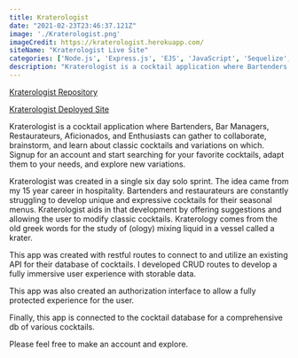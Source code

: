 ```yaml
---
title: Kraterologist
date: "2021-02-23T23:46:37.121Z"
image: './Kraterologist.png'
imageCredit: https://kraterologist.herokuapp.com/
siteName: "Kraterologist Live Site"
categories: ['Node.js', 'Express.js', 'EJS', 'JavaScript', 'Sequelize', 'PostgreSQL', 'CSS', 'HTML']
description: "Kraterologist is a cocktail application where Bartenders, Bar Managers, Restaurateurs, Aficionados, and Enthusiasts can gather to collaborate, brainstorm, and learn about classic cocktails and variations on which. Signup for an account and start searching for your favorite cocktails, adapt them to your needs, and explore new variations. Happy mixing!"  
---
```


[Kraterologist Repository](https://github.com/aharri64/VinDisBrew)

[Kraterologist Deployed Site](https://kraterologist.herokuapp.com/)

Kraterologist is a cocktail application where Bartenders, Bar Managers, Restaurateurs, Aficionados, and Enthusiasts can gather to collaborate, brainstorm, and learn about classic cocktails and variations on which. Signup for an account and start searching for your favorite cocktails, adapt them to your needs, and explore new variations. 

Kraterologist was created in a single six day solo sprint. The idea came from my 15 year career in hospitality. Bartenders and restaurateurs are constantly struggling to develop unique and expressive cocktails for their seasonal menus. Kraterologist aids in that development by offering suggestions and allowing the user to modify classic cocktails. Kraterology comes from the old greek words for the study of (ology) mixing liquid in a vessel called a krater.

This app was created with restful routes to connect to and utilize an existing API for their database of cocktails. I developed CRUD routes to develop a fully immersive user experience with storable data.

This app was also created an authorization interface to allow a fully protected experience for the user.

Finally, this app is connected to the cocktail database for a comprehensive db of various cocktails.

Please feel free to make an account and explore.